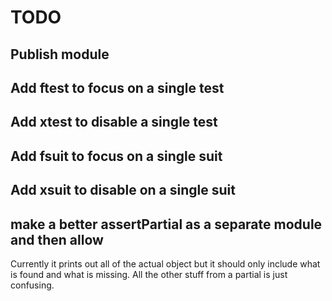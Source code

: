 # TODO

## Publish module
## Add ftest to focus on a single test
## Add xtest to disable a single test
## Add fsuit to focus on a single suit
## Add xsuit to disable on a single suit

## make a better assertPartial as a separate module and then allow
   Currently it prints out all of the actual object but it should only include
   what is found and what is missing. All the other stuff from a partial is just
   confusing.
